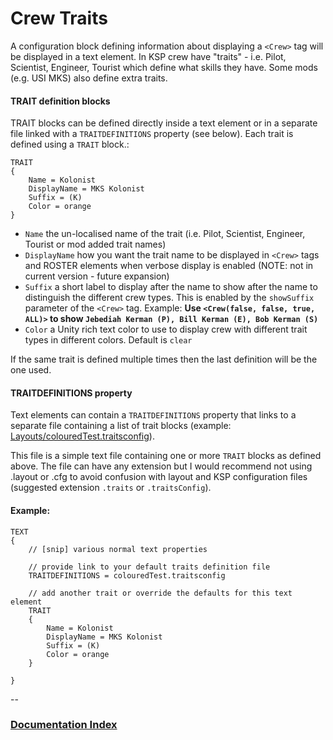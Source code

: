 # Crew Traits

A configuration block defining information about displaying a `<Crew>` tag will be displayed in a text element. In KSP crew have "traits" - i.e. Pilot, Scientist, Engineer, Tourist which define what skills they have. Some mods (e.g. USI MKS) also define extra traits.


#### TRAIT definition blocks

TRAIT blocks can be defined directly inside a text element or in a separate file linked with a `TRAITDEFINITIONS` property (see below). Each trait is defined using a `TRAIT` block.:

    TRAIT
	{
		Name = Kolonist
		DisplayName = MKS Kolonist
		Suffix = (K)
		Color = orange
	}

* `Name` the un-localised name of the trait (i.e. Pilot, Scientist, Engineer, Tourist or mod added trait names)
* `DisplayName` how you want the trait name to be displayed in `<Crew>` tags and ROSTER elements when verbose display is enabled (NOTE: not in current version - future expansion)
* `Suffix` a short label to display after the name to show after the name to distinguish the different crew types. This is enabled by the `showSuffix` parameter of the `<Crew>` tag. Example: __Use `<Crew(false, false, true, ALL)>` to show `Jebediah Kerman (P), Bill Kerman (E), Bob Kerman (S)`__
* `Color` a Unity rich text color to use to display crew with different trait types in different colors. Default is `clear`

If the same trait is defined multiple times then the last definition will be the one used.

#### TRAITDEFINITIONS property

Text elements can contain a `TRAITDEFINITIONS` property that links to a separate file containing a list of trait blocks (example: [Layouts/colouredTest.traitsconfig](../GameData/Historian/Layouts/colouredTest.traitsconfig)).

This file is a simple text file containing one or more `TRAIT` blocks as defined above. The file can have any extension but I would recommend not using .layout or .cfg to avoid confusion with layout and KSP configuration files (suggested extension `.traits` or `.traitsConfig`).

#### Example:

    TEXT
	{
        // [snip] various normal text properties
        
        // provide link to your default traits definition file
        TRAITDEFINITIONS = colouredTest.traitsconfig
        
        // add another trait or override the defaults for this text element
        TRAIT
        {
            Name = Kolonist
            DisplayName = MKS Kolonist
            Suffix = (K)
            Color = orange
        }
        
    }


--
### [Documentation Index](../README.md)